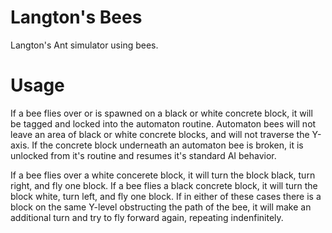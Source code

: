 # Langton's Bees

Langton's Ant simulator using bees.

# Usage

If a bee flies over or is spawned on a black or white concrete block, it will be tagged and locked into the automaton routine. Automaton bees will not leave an area of black or white concrete blocks, and will not traverse the Y-axis. If the concrete block underneath an automaton bee is broken, it is unlocked from it's routine and resumes it's standard AI behavior.

If a bee flies over a white concerete block, it will turn the block black, turn right, and fly one block. If a bee flies a black concrete block, it will turn the block white, turn left, and fly one block. If in either of these cases there is a block on the same Y-level obstructing the path of the bee, it will make an additional turn and try to fly forward again, repeating indenfinitely.
